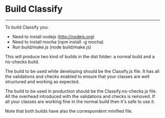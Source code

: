 Build Classify
======================================================

---

To build Classify you:

* Need to install nodejs (http://nodejs.org)
* Need to install mocha (npm install -g mocha)
* Run build/make.js (node build/make.js)

This will produce two kind of builds in the dist folder: a normal build and a no-checks build.

The build to be used while developing should be the Classify.js file.
It has all the validations and checks enabled to ensure that your classes are well structured and working as expected.

The build to be used in production should be the Classify.no-checks.js file.
All the overhead introduced with the validations and checks is removed.
If all your classes are working fine in the normal build then it's safe to use it.

Note that both builds have also the correspondent minified file.